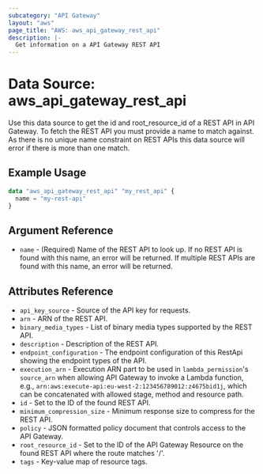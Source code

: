 ```yaml
---
subcategory: "API Gateway"
layout: "aws"
page_title: "AWS: aws_api_gateway_rest_api"
description: |-
  Get information on a API Gateway REST API
---
```


# Data Source: aws_api_gateway_rest_api

Use this data source to get the id and root_resource_id of a REST API in
API Gateway. To fetch the REST API you must provide a name to match against.
As there is no unique name constraint on REST APIs this data source will
error if there is more than one match.

## Example Usage

```terraform
data "aws_api_gateway_rest_api" "my_rest_api" {
  name = "my-rest-api"
}
```

## Argument Reference

* `name` - (Required) Name of the REST API to look up. If no REST API is found with this name, an error will be returned. If multiple REST APIs are found with this name, an error will be returned.

## Attributes Reference

* `api_key_source` - Source of the API key for requests.
* `arn` - ARN of the REST API.
* `binary_media_types` - List of binary media types supported by the REST API.
* `description` - Description of the REST API.
* `endpoint_configuration` - The endpoint configuration of this RestApi showing the endpoint types of the API.
* `execution_arn` - Execution ARN part to be used in `lambda_permission`'s `source_arn` when allowing API Gateway to invoke a Lambda function, e.g., `arn:aws:execute-api:eu-west-2:123456789012:z4675bid1j`, which can be concatenated with allowed stage, method and resource path.
* `id` - Set to the ID of the found REST API.
* `minimum_compression_size` - Minimum response size to compress for the REST API.
* `policy` - JSON formatted policy document that controls access to the API Gateway.
* `root_resource_id` - Set to the ID of the API Gateway Resource on the found REST API where the route matches '/'.
* `tags` - Key-value map of resource tags.
